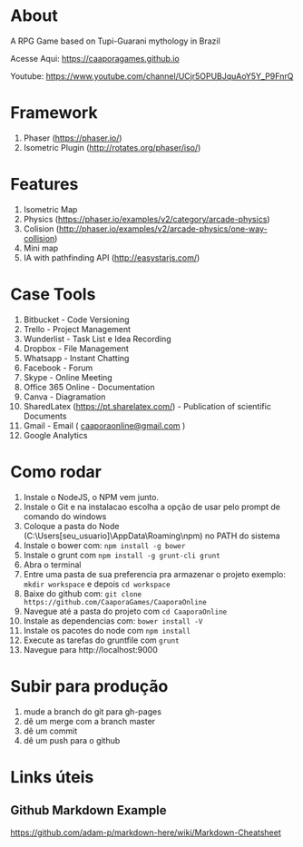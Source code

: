 # About 
A RPG Game based on Tupi-Guarani mythology in Brazil

Acesse Aqui: https://caaporagames.github.io

Youtube: https://www.youtube.com/channel/UCjr5OPUBJquAoY5Y_P9FnrQ 

# Framework 

1. Phaser (https://phaser.io/)
1. Isometric Plugin (http://rotates.org/phaser/iso/)

# Features

1. Isometric Map 
1. Physics (https://phaser.io/examples/v2/category/arcade-physics)
1. Colision (http://phaser.io/examples/v2/arcade-physics/one-way-collision)
1. Mini map
1. IA with pathfinding API (http://easystarjs.com/)

# Case Tools

1. Bitbucket - Code Versioning
1. Trello - Project Management 
1. Wunderlist - Task List e Idea Recording
1. Dropbox - File Management
1. Whatsapp - Instant Chatting 
1. Facebook - Forum 
1. Skype - Online Meeting 
1. Office 365 Online - Documentation
1. Canva - Diagramation
1. SharedLatex (https://pt.sharelatex.com/) - Publication of scientific Documents 
1. Gmail - Email ( caaporaonline@gmail.com )
1. Google Analytics

# Como rodar 
1. Instale o NodeJS, o NPM vem junto. 
1. Instale o Git e na instalacao escolha a opção de usar pelo prompt de comando do windows
1. Coloque a pasta do Node (C:\Users\[seu_usuario]\AppData\Roaming\npm) no PATH do sistema
1. Instale o bower com: `npm install -g bower`
1. Instale o grunt com `npm install -g grunt-cli grunt` 
1. Abra o terminal 
1. Entre uma pasta de sua preferencia pra armazenar o projeto exemplo: `mkdir workspace` e depois `cd workspace`
1. Baixe do github com: `git clone https://github.com/CaaporaGames/CaaporaOnline`
1. Navegue até a pasta do projeto com `cd CaaporaOnline` 
1. Instale as dependencias com: `bower install -V`
1. Instale os pacotes do node com `npm install`
1. Execute as tarefas do gruntfile com `grunt`
1. Navegue para http://localhost:9000


# Subir para produção

1. mude a branch do git para gh-pages
1. dê um merge com a branch master
1. dê um commit 
1. dê um push para o github


# Links úteis

## Github Markdown Example
https://github.com/adam-p/markdown-here/wiki/Markdown-Cheatsheet
